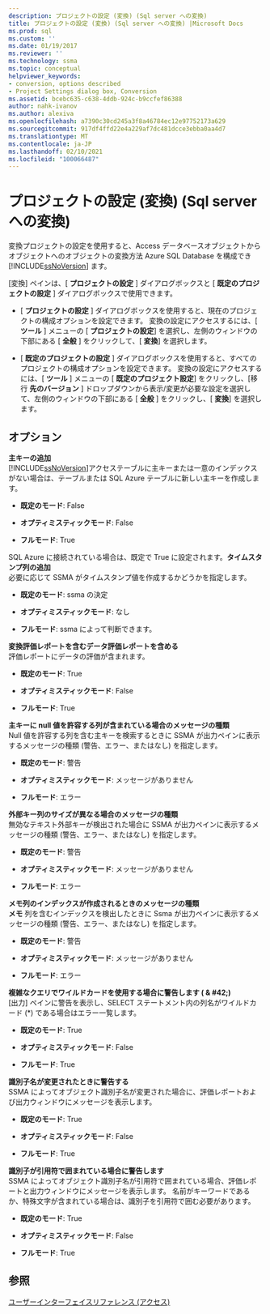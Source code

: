 ```yaml
---
description: プロジェクトの設定 (変換) (Sql server への変換)
title: プロジェクトの設定 (変換) (Sql server への変換) |Microsoft Docs
ms.prod: sql
ms.custom: ''
ms.date: 01/19/2017
ms.reviewer: ''
ms.technology: ssma
ms.topic: conceptual
helpviewer_keywords:
- conversion, options described
- Project Settings dialog box, Conversion
ms.assetid: bcebc635-c638-4ddb-924c-b9ccfef86388
author: nahk-ivanov
ms.author: alexiva
ms.openlocfilehash: a7390c30cd245a3f8a46784ec12e97752173a629
ms.sourcegitcommit: 917df4ffd22e4a229af7dc481dcce3ebba0aa4d7
ms.translationtype: MT
ms.contentlocale: ja-JP
ms.lasthandoff: 02/10/2021
ms.locfileid: "100066487"
---
```

# <a name="project-settings-conversion-accesstosql"></a>プロジェクトの設定 (変換) (Sql server への変換)
変換プロジェクトの設定を使用すると、Access データベースオブジェクトからオブジェクトへのオブジェクトの変換方法 Azure SQL Database を構成でき [!INCLUDE[ssNoVersion](../../includes/ssnoversion-md.md)] ます。  
  
[変換] ペインは、[ **プロジェクトの設定** ] ダイアログボックスと [ **既定のプロジェクトの設定** ] ダイアログボックスで使用できます。  
  
-   [ **プロジェクトの設定** ] ダイアログボックスを使用すると、現在のプロジェクトの構成オプションを設定できます。 変換の設定にアクセスするには、[ **ツール** ] メニューの [ **プロジェクトの設定**] を選択し、左側のウィンドウの下部にある [ **全般** ] をクリックして、[ **変換**] を選択します。  
  
-   [ **既定のプロジェクトの設定** ] ダイアログボックスを使用すると、すべてのプロジェクトの構成オプションを設定できます。 変換の設定にアクセスするには、[ **ツール** ] メニューの [ **既定のプロジェクト設定**] をクリックし、[移行 **先のバージョン** ] ドロップダウンから表示/変更が必要な設定を選択して、左側のウィンドウの下部にある [ **全般** ] をクリックし、[ **変換**] を選択します。  
  
## <a name="options"></a>オプション  
**主キーの追加**  
[!INCLUDE[ssNoVersion](../../includes/ssnoversion-md.md)]アクセステーブルに主キーまたは一意のインデックスがない場合は、テーブルまたは SQL Azure テーブルに新しい主キーを作成します。  
  
-   **既定のモード**: False  
  
-   **オプティミスティックモード**: False  
  
-   **フルモード**: True  
  
SQL Azure に接続されている場合は、既定で True に設定されます。**タイムスタンプ列の追加**  
必要に応じて SSMA がタイムスタンプ値を作成するかどうかを指定します。  
  
-   **既定のモード**: ssma の決定  
  
-   **オプティミスティックモード**: なし  
  
-   **フルモード**: ssma によって判断できます。  
  
**変換評価レポートを含むデータ評価レポートを含める**  
評価レポートにデータの評価が含まれます。  
  
-   **既定のモード**: True  
  
-   **オプティミスティックモード**: False  
  
-   **フルモード**: True  
  
**主キーに null 値を許容する列が含まれている場合のメッセージの種類**  
Null 値を許容する列を含む主キーを検索するときに SSMA が出力ペインに表示するメッセージの種類 (警告、エラー、またはなし) を指定します。  
  
-   **既定のモード**: 警告  
  
-   **オプティミスティックモード**: メッセージがありません  
  
-   **フルモード**: エラー  
  
**外部キー列のサイズが異なる場合のメッセージの種類**  
無効なテキスト外部キーが検出された場合に SSMA が出力ペインに表示するメッセージの種類 (警告、エラー、またはなし) を指定します。  
  
-   **既定のモード**: 警告  
  
-   **オプティミスティックモード**: メッセージがありません  
  
-   **フルモード**: エラー  
  
**メモ列のインデックスが作成されるときのメッセージの種類**  
**メモ** 列を含むインデックスを検出したときに Ssma が出力ペインに表示するメッセージの種類 (警告、エラー、またはなし) を指定します。  
  
-   **既定のモード**: 警告  
  
-   **オプティミスティックモード**: メッセージがありません  
  
-   **フルモード**: エラー  
  
**複雑なクエリでワイルドカードを使用する場合に警告します ( \& #42;)**  
[出力] ペインに警告を表示し、SELECT ステートメント内の列名がワイルドカード (*) である場合はエラー一覧します。  
  
-   **既定のモード**: True  
  
-   **オプティミスティックモード**: False  
  
-   **フルモード**: True  
  
**識別子名が変更されたときに警告する**  
SSMA によってオブジェクト識別子名が変更された場合に、評価レポートおよび出力ウィンドウにメッセージを表示します。  
  
-   **既定のモード**: True  
  
-   **オプティミスティックモード**: False  
  
-   **フルモード**: True  
  
**識別子が引用符で囲まれている場合に警告します**  
SSMA によってオブジェクト識別子名が引用符で囲まれている場合、評価レポートと出力ウィンドウにメッセージを表示します。 名前がキーワードであるか、特殊文字が含まれている場合は、識別子を引用符で囲む必要があります。  
  
-   **既定のモード**: True  
  
-   **オプティミスティックモード**: False  
  
-   **フルモード**: True  
  
## <a name="see-also"></a>参照  
[ユーザーインターフェイスリファレンス (アクセス)](./user-interface-reference-accesstosql.md)  

